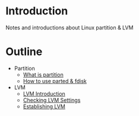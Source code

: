 # Introduction
Notes and introductions about Linux partition & LVM

# Outline
- Partition
  - [What is partition](./PARTITION.md)
  - [How to use parted & fdisk](./parted_fdisk.md)
- LVM
  - [LVM Introduction](./LVM_INTORDUCTION.md)
  - [Checking LVM Settings](./LVM_CHECKING.md)
  - [Establishing LVM](./LVM_ESTABLISHING.md)
